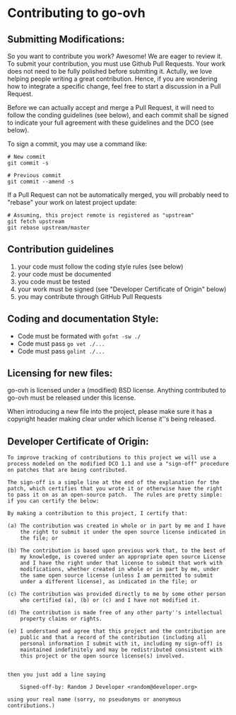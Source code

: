 # Contributing to go-ovh

## Submitting Modifications:

So you want to contribute you work? Awesome! We are eager to review it.
To submit your contribution, you must use Github Pull Requests. Your work
does not need to be fully polished before submiting it. Actully, we love
helping people writing a great contribution. Hence, if you are wondering
how to integrate a specific change, feel free to start a discussion in
a Pull Request.

Before we can actually accept and merge a Pull Request, it will need
to follow the conding guidelines (see below), and each commit shall be
signed to indicate your full agreement with these guidelines and the
DCO (see below).

To sign a commit, you may use a command like:

```
# New commit
git commit -s

# Previous commit
git commit --amend -s
```

If a Pull Request can not be automatically merged, you will probably need
to "rebase" your work on latest project update:

```
# Assuming, this project remote is registered as "upstream"
git fetch upstream
git rebase upstream/master
```

## Contribution guidelines

1. your code must follow the coding style rules (see below)
2. your code must be documented
3. you code must be tested
4. your work must be signed (see "Developer Certificate of Origin" below)
5. you may contribute through GitHub Pull Requests

## Coding and documentation Style:

- Code must be formated with `gofmt -sw ./`
- Code must pass `go vet ./...`
- Code must pass `golint ./...`

## Licensing for new files:

go-ovh is licensed under a (modified) BSD license. Anything contributed to
go-ovh must be released under this license.

When introducing a new file into the project, please make sure it has a
copyright header making clear under which license it''s being released.

## Developer Certificate of Origin:

```
To improve tracking of contributions to this project we will use a
process modeled on the modified DCO 1.1 and use a "sign-off" procedure
on patches that are being contributed.

The sign-off is a simple line at the end of the explanation for the
patch, which certifies that you wrote it or otherwise have the right
to pass it on as an open-source patch.  The rules are pretty simple:
if you can certify the below:

By making a contribution to this project, I certify that:

(a) The contribution was created in whole or in part by me and I have
    the right to submit it under the open source license indicated in
    the file; or

(b) The contribution is based upon previous work that, to the best of
    my knowledge, is covered under an appropriate open source License
    and I have the right under that license to submit that work with
    modifications, whether created in whole or in part by me, under
    the same open source license (unless I am permitted to submit
    under a different license), as indicated in the file; or

(c) The contribution was provided directly to me by some other person
    who certified (a), (b) or (c) and I have not modified it.

(d) The contribution is made free of any other party''s intellectual
    property claims or rights.

(e) I understand and agree that this project and the contribution are
    public and that a record of the contribution (including all
    personal information I submit with it, including my sign-off) is
    maintained indefinitely and may be redistributed consistent with
    this project or the open source license(s) involved.


then you just add a line saying

    Signed-off-by: Random J Developer <random@developer.org>

using your real name (sorry, no pseudonyms or anonymous contributions.)
```

